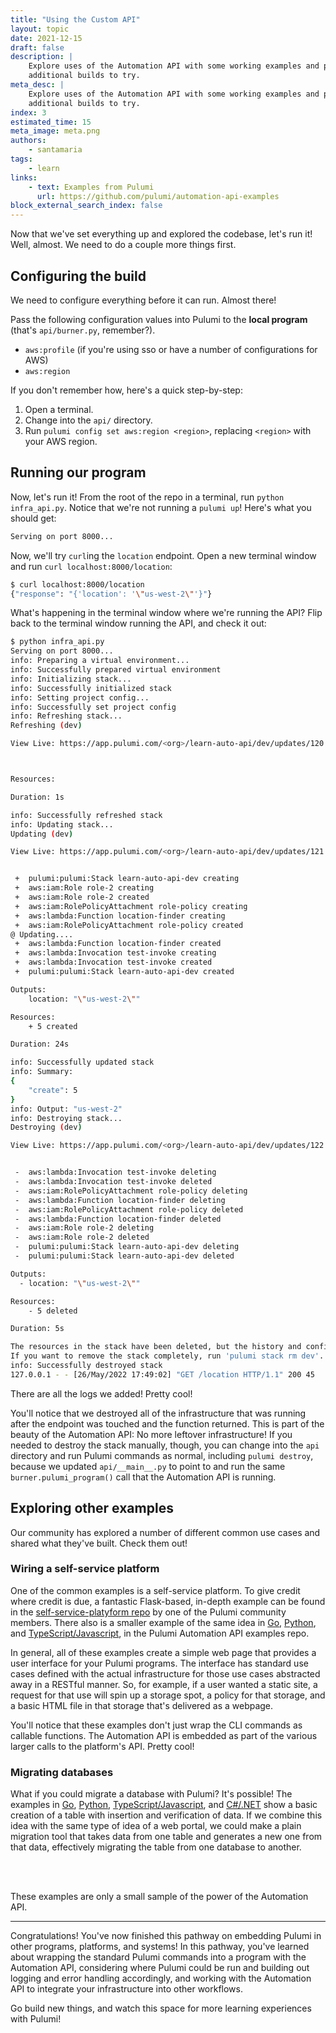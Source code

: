 ```yaml
---
title: "Using the Custom API"
layout: topic
date: 2021-12-15
draft: false
description: |
    Explore uses of the Automation API with some working examples and possible
    additional builds to try.
meta_desc: |
    Explore uses of the Automation API with some working examples and possible
    additional builds to try.
index: 3
estimated_time: 15
meta_image: meta.png
authors:
    - santamaria
tags:
    - learn
links:
    - text: Examples from Pulumi
      url: https://github.com/pulumi/automation-api-examples
block_external_search_index: false
---
```


Now that we've set everything up and explored the codebase, let's run it! Well, almost. We need to do a couple more things first.

## Configuring the build

We need to configure everything before it can run. Almost there!

Pass the following configuration values into Pulumi to the **local program** (that's `api/burner.py`, remember?).

* `aws:profile` (if you're using sso or have a number of configurations for AWS)
* `aws:region`

If you don't remember how, here's a quick step-by-step:

1. Open a terminal.
1. Change into the `api/` directory.
1. Run `pulumi config set aws:region <region>`, replacing `<region>` with your AWS region.

## Running our program

Now, let's run it! From the root of the repo in a terminal, run `python infra_api.py`. Notice that we're not running a `pulumi up`! Here's what you should get:

```bash
Serving on port 8000...
```

Now, we'll try `curl`ing the `location` endpoint. Open a new terminal window and run `curl localhost:8000/location`:

```bash
$ curl localhost:8000/location
{"response": "{'location': '\"us-west-2\"'}"}
```

What's happening in the terminal window where we're running the API? Flip back to the terminal window running the API, and check it out:

```bash
$ python infra_api.py
Serving on port 8000...
info: Preparing a virtual environment...
info: Successfully prepared virtual environment
info: Initializing stack...
info: Successfully initialized stack
info: Setting project config...
info: Successfully set project config
info: Refreshing stack...
Refreshing (dev)

View Live: https://app.pulumi.com/<org>/learn-auto-api/dev/updates/120



Resources:

Duration: 1s

info: Successfully refreshed stack
info: Updating stack...
Updating (dev)

View Live: https://app.pulumi.com/<org>/learn-auto-api/dev/updates/121


 +  pulumi:pulumi:Stack learn-auto-api-dev creating
 +  aws:iam:Role role-2 creating
 +  aws:iam:Role role-2 created
 +  aws:iam:RolePolicyAttachment role-policy creating
 +  aws:lambda:Function location-finder creating
 +  aws:iam:RolePolicyAttachment role-policy created
@ Updating....
 +  aws:lambda:Function location-finder created
 +  aws:lambda:Invocation test-invoke creating
 +  aws:lambda:Invocation test-invoke created
 +  pulumi:pulumi:Stack learn-auto-api-dev created

Outputs:
    location: "\"us-west-2\""

Resources:
    + 5 created

Duration: 24s

info: Successfully updated stack
info: Summary:
{
    "create": 5
}
info: Output: "us-west-2"
info: Destroying stack...
Destroying (dev)

View Live: https://app.pulumi.com/<org>/learn-auto-api/dev/updates/122


 -  aws:lambda:Invocation test-invoke deleting
 -  aws:lambda:Invocation test-invoke deleted
 -  aws:iam:RolePolicyAttachment role-policy deleting
 -  aws:lambda:Function location-finder deleting
 -  aws:iam:RolePolicyAttachment role-policy deleted
 -  aws:lambda:Function location-finder deleted
 -  aws:iam:Role role-2 deleting
 -  aws:iam:Role role-2 deleted
 -  pulumi:pulumi:Stack learn-auto-api-dev deleting
 -  pulumi:pulumi:Stack learn-auto-api-dev deleted

Outputs:
  - location: "\"us-west-2\""

Resources:
    - 5 deleted

Duration: 5s

The resources in the stack have been deleted, but the history and configuration associated with the stack are still maintained.
If you want to remove the stack completely, run 'pulumi stack rm dev'.
info: Successfully destroyed stack
127.0.0.1 - - [26/May/2022 17:49:02] "GET /location HTTP/1.1" 200 45
```

There are all the logs we added! Pretty cool!

You'll notice that we destroyed all of the infrastructure that was running after the endpoint was touched and the function returned. This is part of the beauty of the Automation API: No more leftover infrastructure! If you needed to destroy the stack manually, though, you can change into the `api` directory and run Pulumi commands as normal, including `pulumi destroy`, because we updated `api/__main__.py` to point to and run the same `burner.pulumi_program()` call that the Automation API is running.

## Exploring other examples

Our community has explored a number of different common use cases and shared what they've built. Check them out!

### Wiring a self-service platform

One of the common examples is a self-service platform. To give credit where credit is due, a fantastic Flask-based, in-depth example can be found in the [self-service-platyform repo](https://github.com/komalali/self-service-platyform) by one of the Pulumi community members. There also is a smaller example of the same idea in [Go](https://github.com/pulumi/automation-api-examples/tree/main/go/pulumi_over_http), [Python](https://github.com/pulumi/automation-api-examples/tree/main/python/pulumi_over_http), and [TypeScript/Javascript](https://github.com/pulumi/automation-api-examples/tree/main/nodejs/pulumiOverHttp-ts), in the Pulumi Automation API examples repo.

In general, all of these examples create a simple web page that provides a user interface for your Pulumi programs. The interface has standard use cases defined with the actual infrastructure for those use cases abstracted away in a RESTful manner. So, for example, if a user wanted a static site, a request for that use will spin up a storage spot, a policy for that storage, and a basic HTML file in that storage that's delivered as a webpage.

You'll notice that these examples don't just wrap the CLI commands as callable functions. The Automation API is embedded as part of the various larger calls to the platform's API. Pretty cool!

### Migrating databases

What if you could migrate a database with Pulumi? It's possible! The examples in [Go](https://github.com/pulumi/automation-api-examples/blob/main/go/database_migration), [Python](https://github.com/pulumi/automation-api-examples/tree/main/python/database_migration), [TypeScript/Javascript](https://github.com/pulumi/automation-api-examples/blob/main/nodejs/databaseMigration-ts), and [C#/.NET](https://github.com/pulumi/automation-api-examples/blob/main/dotnet/DatabaseMigration) show a basic creation of a table with insertion and verification of data. If we combine this idea with the same type of idea of a web portal, we could make a plain migration tool that takes data from one table and generates a new one from that data, effectively migrating the table from one database to another.

<br/>
<br/>

These examples are only a small sample of the power of the Automation API.

---

Congratulations! You've now finished this pathway on embedding Pulumi in other programs, platforms, and systems! In this pathway, you've learned about wrapping the standard Pulumi commands into a program with the Automation API, considering where Pulumi could be run and building out logging and error handling accordingly, and working with the Automation API to integrate your infrastructure into other workflows.

Go build new things, and watch this space for more learning experiences with Pulumi!
